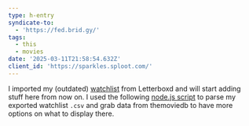 ```yaml
---
type: h-entry
syndicate-to:
  - 'https://fed.brid.gy/'
tags:
  - this
  - movies
date: '2025-03-11T21:58:54.632Z'
client_id: 'https://sparkles.sploot.com/'
---
```

I imported my (outdated) [watchlist](/watchlist) from Letterboxd and will start adding stuff here from now on. I used the following [node.js script](/code/import-letterboxd-watchlist/) to parse my exported watchlist `.csv` and grab data from themoviedb to have more options on what to display there.
